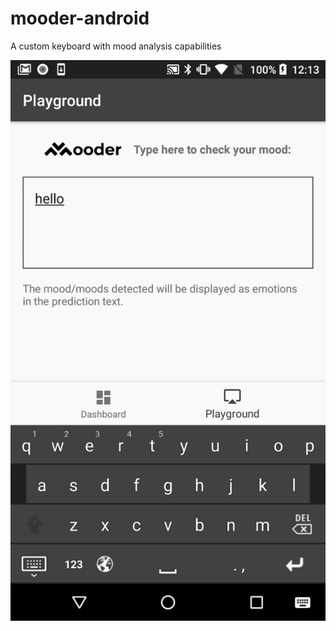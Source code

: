 # mooder-android
A custom keyboard with mood analysis capabilities

![sample](screenshots/sample.gif)